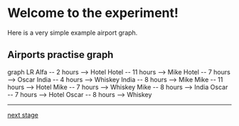 # Welcome to the experiment!

Here is a very simple example airport graph.

## Airports practise graph

<div class="mermaid-access">
graph LR
  Alfa -- 2 hours --> Hotel
  Hotel -- 11 hours --> Mike
  Hotel -- 7 hours --> Oscar
  India -- 4 hours --> Whiskey
  India -- 8 hours --> Mike
  Mike -- 11 hours --> Hotel
  Mike -- 7 hours --> Whiskey
  Mike -- 8 hours --> India
  Oscar -- 7 hours --> Hotel
  Oscar -- 8 hours --> Whiskey
</div>

---
[next stage](./task1prompt-t.html)

<!-- Required scripts for MermaidAccess -->
<script src="https://combinatronics.com/mermaid-js/mermaid/release/8.8.4/dist/mermaid.min.js"></script>
<script src="mermaid-access-elm.js"></script>
<script src="mermaid-access.js"></script>
<script>
    mermaidAccess.go(mermaidAccess.textMode, mermaidAccess.displayAccessibleOnly)
</script>
